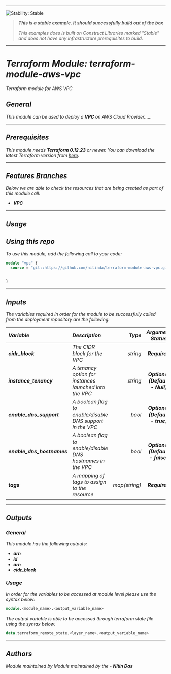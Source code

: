 <!--BEGIN STABILITY BANNER-->
---

![_Stability: Stable_](https://img.shields.io/badge/stability-Stable-success.svg?style=for-the-badge)

> **_This is a stable example. It should successfully build out of the box_**
>
> _This examples does is built on Construct Libraries marked "Stable" and does not have any infrastructure prerequisites to build._

---
<!--END STABILITY BANNER-->

# _Terraform Module: terraform-module-aws-vpc_
_Terraform module for AWS VPC_


## _General_

_This module can be used to deploy a_ _**VPC** on AWS Cloud Provider......_


---

## _Prerequisites_

_This module needs **Terraform 0.12.23** or newer._
_You can download the latest Terraform version from_ [_here_](https://www.terraform.io/downloads.html).



---

## _Features Branches_

_Below we are able to check the resources that are being created as part of this module call:_

- _**VPC**_


---

## _Usage_

## _Using this repo_

_To use this module, add the following call to your code:_

```tf
module "vpc" {
  source = "git::https://github.com/nitinda/terraform-module-aws-vpc.git?ref=master"


}
```


---

## _Inputs_

_The variables required in order for the module to be successfully called from the deployment repository are the following:_

|**_Variable_** | **_Description_** | **_Type_** | **_Argument Status_** |
|:----|:----|-----:|:---:|
| **_cidr\_block_** | _The CIDR block for the VPC_ | _string_ | **_Required_** |
| **_instance\_tenancy_** | _A tenancy option for instances launched into the VPC_ | _string_ | **_Optional (Default - Null)_** |
| **_enable\_dns\_support_** | _A boolean flag to enable/disable DNS support in the VPC_ | _bool_ | **_Optional (Default - true)_** |
| **_enable\_dns\_hostnames_** | _A boolean flag to enable/disable DNS hostnames in the VPC_ | _bool_ | **_Optional (Default - false)_** |
| **_tags_** | _A mapping of tags to assign to the resource_ | _map(string)_ | **_Required_** |


---


## _Outputs_

### _General_

_This module has the following outputs:_

* **_arn_**
* **_id_**
* **_arn_**
* **_cidr\_block_**


### _Usage_

_In order for the variables to be accessed at module level please use the syntax below:_

```tf
module.<module_name>.<output_variable_name>
```


_The output variable is able to be accessed through terraform state file using the syntax below:_

```tf
data.terraform_remote_state.<layer_name>.<output_variable_name>
```

---



## _Authors_

_Module maintained by Module maintained by the -_ **_Nitin Das_**